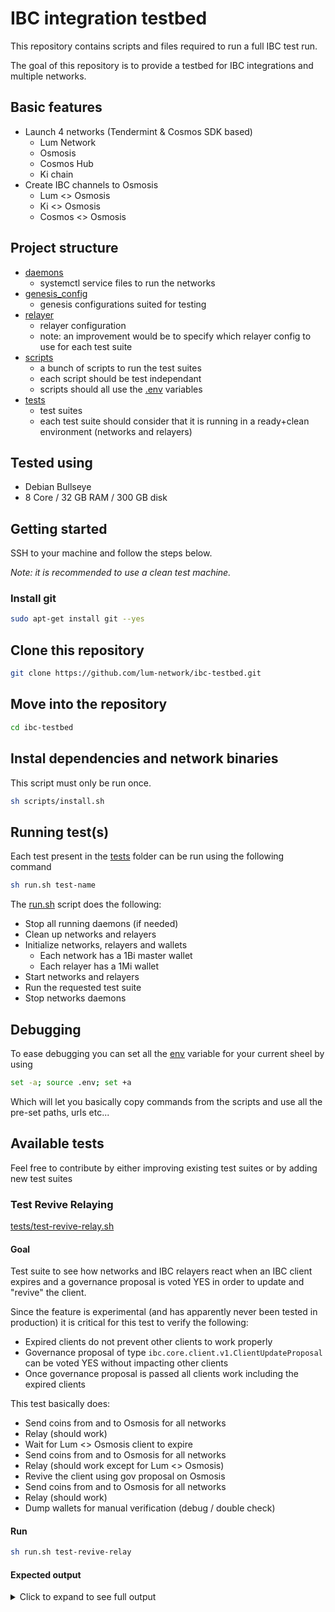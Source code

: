 # IBC integration testbed

This repository contains scripts and files required to run a full IBC test run.

The goal of this repository is to provide a testbed for IBC integrations and multiple networks.

## Basic features

-   Launch 4 networks (Tendermint & Cosmos SDK based)
    -   Lum Network
    -   Osmosis
    -   Cosmos Hub
    -   Ki chain
-   Create IBC channels to Osmosis
    -   Lum <> Osmosis
    -   Ki <> Osmosis
    -   Cosmos <> Osmosis

## Project structure

-   [daemons](./daemons)
    -   systemctl service files to run the networks
-   [genesis_config](./genesis_config)
    -   genesis configurations suited for testing
-   [relayer](./relayer)
    -   relayer configuration
    -   note: an improvement would be to specify which relayer config to use for each test suite
-   [scripts](./scripts)
    -   a bunch of scripts to run the test suites
    -   each script should be test independant
    -   scripts should all use the [.env](./.env) variables
-   [tests](./tests)
    -   test suites
    -   each test suite should consider that it is running in a ready+clean environment (networks and relayers)

## Tested using

-   Debian Bullseye
-   8 Core / 32 GB RAM / 300 GB disk

## Getting started

SSH to your machine and follow the steps below.

_Note: it is recommended to use a clean test machine._

### Install git

```sh
sudo apt-get install git --yes
```

## Clone this repository

```sh
git clone https://github.com/lum-network/ibc-testbed.git
```

## Move into the repository

```sh
cd ibc-testbed
```

## Instal dependencies and network binaries

This script must only be run once.

```sh
sh scripts/install.sh
```

## Running test(s)

Each test present in the [tests](./tests) folder can be run using the following command

```sh
sh run.sh test-name
```

The [run.sh](./run.sh) script does the following:

-   Stop all running daemons (if needed)
-   Clean up networks and relayers
-   Initialize networks, relayers and wallets
    -   Each network has a 1Bi master wallet
    -   Each relayer has a 1Mi wallet
-   Start networks and relayers
-   Run the requested test suite
-   Stop networks daemons

## Debugging

To ease debugging you can set all the [env](./.env) variable for your current sheel by using

```sh
set -a; source .env; set +a
```

Which will let you basically copy commands from the scripts and use all the pre-set paths, urls etc...

## Available tests

Feel free to contribute by either improving existing test suites or by adding new test suites

### Test Revive Relaying

[tests/test-revive-relay.sh](./tests/test-revive-relay.sh)

#### Goal

Test suite to see how networks and IBC relayers react when an IBC client expires and a governance proposal is voted YES in order to update and "revive" the client.

Since the feature is experimental (and has apparently never been tested in production) it is critical for this test to verify the following:

-   Expired clients do not prevent other clients to work properly
-   Governance proposal of type `ibc.core.client.v1.ClientUpdateProposal` can be voted YES without impacting other clients
-   Once governance proposal is passed all clients work including the expired clients

This test basically does:

-   Send coins from and to Osmosis for all networks
-   Relay (should work)
-   Wait for Lum <> Osmosis client to expire
-   Send coins from and to Osmosis for all networks
-   Relay (should work except for Lum <> Osmosis)
-   Revive the client using gov proposal on Osmosis
-   Send coins from and to Osmosis for all networks
-   Relay (should work)
-   Dump wallets for manual verification (debug / double check)

#### Run

```sh
sh run.sh test-revive-relay
```

#### Expected output

<details>
    <summary>
        Click to expand to see full output
    </summary>
    
    [INFO] Initializing networks...

    [INFO] Network initialized with success

    [INFO] Starting networks daemons...

    [INFO] Waiting for networks to be up and running...

    [INFO] Networks are up and running

    [INFO] Initializing relayers (will take a while)...

    [INFO] Relayers initialization succeeded

    [INFO][run] Before test preparation success

    [INFO] Transferring coins from Lum to Osmosis...

    [INFO] Transaction accepted

    [INFO] Transferring coins from Ki to Osmosis...

    [INFO] Transaction accepted

    [INFO] Transferring coins from Cosmos to Osmosis...

    [INFO] Transaction accepted

    [INFO] Transferring coins from Osmosis to Lum...

    [INFO] Transaction accepted

    [INFO] Transferring coins from Osmosis to Ki...

    [INFO] Transaction accepted

    [INFO] Transferring coins from Osmosis to Cosmos...

    [INFO] Transaction accepted

    [INFO] Relay packets manually (all realyers should work)...

    [INFO] Relaying done

    [INFO] Waiting 5min for the Lum <> Osmosis client to expire...

    [INFO] Transferring coins from Lum to Osmosis...

    [INFO] Transaction accepted

    [INFO] Transferring coins from Ki to Osmosis...

    [INFO] Transaction accepted

    [INFO] Transferring coins from Cosmos to Osmosis...

    [INFO] Transaction accepted

    [INFO] Transferring coins from Osmosis to Lum...

    [INFO] Transaction rejected

    [INFO] Transferring coins from Osmosis to Ki...

    [INFO] Transaction accepted

    [INFO] Transferring coins from Osmosis to Cosmos...

    [INFO] Transaction accepted

    [INFO] Relay packets between Lum <> Osmosis (should not work)...

    [INFO] Relaying not working as expected

    [INFO] Relay packets between other networks (should work)...

    [INFO] Relaying done

    [INFO] Creating and updating new substitute client to replace the expired one...

    [INFO] Running gov proposal on Osmosis to revive Lum <> Osmosis relayer...

    [INFO] Waiting 60s for the proposal to pass...

    [INFO] Updating substitute client...

    [INFO] Transferring coins from Lum to Osmosis...

    [INFO] Transaction accepted

    [INFO] Transferring coins from Ki to Osmosis...

    [INFO] Transaction accepted

    [INFO] Transferring coins from Cosmos to Osmosis...

    [INFO] Transaction accepted

    [INFO] Transferring coins from Osmosis to Lum...

    [INFO] Transaction accepted

    [INFO] Transferring coins from Osmosis to Ki...

    [INFO] Transaction accepted

    [INFO] Transferring coins from Osmosis to Cosmos...

    [INFO] Transaction accepted

    [INFO] Relay packets manually...

    [INFO] Relaying done

    [DEBUG] Dumping test wallets:

    - Osmosis wallet should have 3 ibc denom with 3 coins each

    - Each network should have an extra denom with 3 coins (uosmo IBC)

    [DEBUG] Osmosis wallet (chain): osmo1prs4r3kf940m8czmyx20h8t2f69z7mstrjuv4y

    balances:

    - amount: "3"

    denom: ibc/09AB36F70D97B9D4C43168A3389CBDA70CAEA7D3A5A9A2D57C7E1E10F2BDB213

    - amount: "3"

    denom: ibc/C4CFF46FD6DE35CA4CF4CE031E643C8FDC9BA4B99AE598E9B0ED98FE3A2319F9

    - amount: "3"

    denom: ibc/D140FF970C4256ADD8CF74815DA15279ECD10C7DD588FF41165F423C53BE256C

    - amount: "998000000000000"

    denom: uosmo

    pagination:

    next_key: null

    total: "0"

    [DEBUG] Lum wallet (chain): lum1xs87ptzrjzq6fgye8gn9es5hlma4jzxywhtw75

    balances:

    - amount: "2"

    denom: ibc/ED07A3391A112B175915CD8FAF43A2DA8E4790EDE12566649D0C2F97716B8518

    - amount: "998000000000000"

    denom: ulum

    pagination:

    next_key: null

    total: "0"

    [DEBUG] Ki wallet (chain): ki155htzc84xe4qlc033t60dfknw8rvyas4xe748s

    balances:

    - amount: "3"

    denom: ibc/ED07A3391A112B175915CD8FAF43A2DA8E4790EDE12566649D0C2F97716B8518

    - amount: "998000000000000"

    denom: uxki

    pagination:

    next_key: null

    total: "0"

    [DEBUG] Cosmos wallet (chain): cosmos1s5y2al7gu669hud6yq6hgdvl670kagma8nths2

    balances:

    - amount: "3"

    denom: ibc/ED07A3391A112B175915CD8FAF43A2DA8E4790EDE12566649D0C2F97716B8518

    - amount: "998000000000000"

    denom: uatom

    pagination:

    next_key: null

    total: "0"

    [INFO][run] Test suite succeeded

    [INFO] Stopping networks daemons...

    [INFO][run] After test clean up success

</details>
